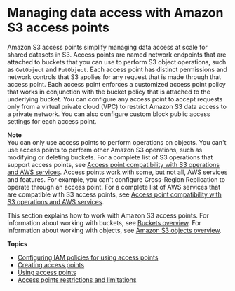 # Managing data access with Amazon S3 access points<a name="access-points"></a>

Amazon S3 access points simplify managing data access at scale for shared datasets in S3\. Access points are named network endpoints that are attached to buckets that you can use to perform S3 object operations, such as `GetObject` and `PutObject`\. Each access point has distinct permissions and network controls that S3 applies for any request that is made through that access point\. Each access point enforces a customized access point policy that works in conjunction with the bucket policy that is attached to the underlying bucket\. You can configure any access point to accept requests only from a virtual private cloud \(VPC\) to restrict Amazon S3 data access to a private network\. You can also configure custom block public access settings for each access point\.

**Note**  
You can only use access points to perform operations on objects\. You can't use access points to perform other Amazon S3 operations, such as modifying or deleting buckets\. For a complete list of S3 operations that support access points, see [Access point compatibility with S3 operations and AWS services](access-points-usage-examples.md#access-points-service-api-support)\.
Access points work with some, but not all, AWS services and features\. For example, you can't configure Cross\-Region Replication to operate through an access point\. For a complete list of AWS services that are compatible with S3 access points, see [Access point compatibility with S3 operations and AWS services](access-points-usage-examples.md#access-points-service-api-support)\.

This section explains how to work with Amazon S3 access points\. For information about working with buckets, see [Buckets overview](UsingBucket.md)\. For information about working with objects, see [Amazon S3 objects overview](UsingObjects.md)\.

**Topics**
+ [Configuring IAM policies for using access points](access-points-policies.md)
+ [Creating access points](creating-access-points.md)
+ [Using access points](using-access-points.md)
+ [Access points restrictions and limitations](access-points-restrictions-limitations.md)